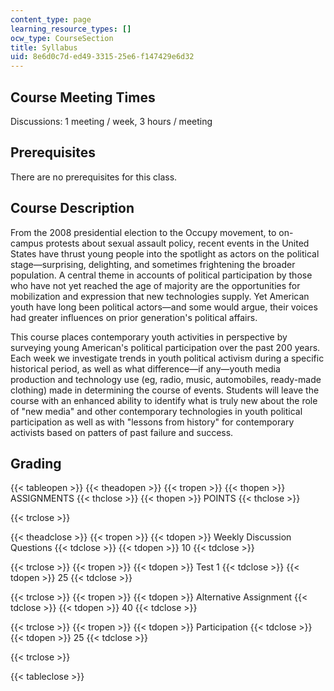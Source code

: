 ```yaml
---
content_type: page
learning_resource_types: []
ocw_type: CourseSection
title: Syllabus
uid: 8e6d0c7d-ed49-3315-25e6-f147429e6d32
---
```


Course Meeting Times
--------------------

Discussions: 1 meeting / week, 3 hours / meeting

Prerequisites
-------------

There are no prerequisites for this class.

Course Description
------------------

From the 2008 presidential election to the Occupy movement, to on-campus protests about sexual assault policy, recent events in the United States have thrust young people into the spotlight as actors on the political stage—surprising, delighting, and sometimes frightening the broader population. A central theme in accounts of political participation by those who have not yet reached the age of majority are the opportunities for mobilization and expression that new technologies supply. Yet American youth have long been political actors—and some would argue, their voices had greater influences on prior generation's political affairs.

This course places contemporary youth activities in perspective by surveying young American's political participation over the past 200 years. Each week we investigate trends in youth political activism during a specific historical period, as well as what difference—if any—youth media production and technology use (eg, radio, music, automobiles, ready-made clothing) made in determining the course of events. Students will leave the course with an enhanced ability to identify what is truly new about the role of "new media" and other contemporary technologies in youth political participation as well as with "lessons from history" for contemporary activists based on patters of past failure and success.

Grading
-------

{{< tableopen >}}
{{< theadopen >}}
{{< tropen >}}
{{< thopen >}}
ASSIGNMENTS
{{< thclose >}}
{{< thopen >}}
POINTS
{{< thclose >}}

{{< trclose >}}

{{< theadclose >}}
{{< tropen >}}
{{< tdopen >}}
Weekly Discussion Questions
{{< tdclose >}}
{{< tdopen >}}
10
{{< tdclose >}}

{{< trclose >}}
{{< tropen >}}
{{< tdopen >}}
Test 1
{{< tdclose >}}
{{< tdopen >}}
25
{{< tdclose >}}

{{< trclose >}}
{{< tropen >}}
{{< tdopen >}}
Alternative Assignment
{{< tdclose >}}
{{< tdopen >}}
40
{{< tdclose >}}

{{< trclose >}}
{{< tropen >}}
{{< tdopen >}}
Participation
{{< tdclose >}}
{{< tdopen >}}
25
{{< tdclose >}}

{{< trclose >}}

{{< tableclose >}}